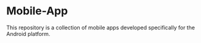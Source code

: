 # Mobile-App
This repository is a collection of mobile apps developed specifically for the Android platform. 
